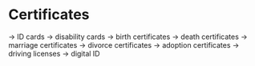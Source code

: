 # Certificates 

-> ID cards
-> disability cards
-> birth certificates
-> death certificates
-> marriage certificates
-> divorce certificates
-> adoption certificates
-> driving licenses
-> digital ID